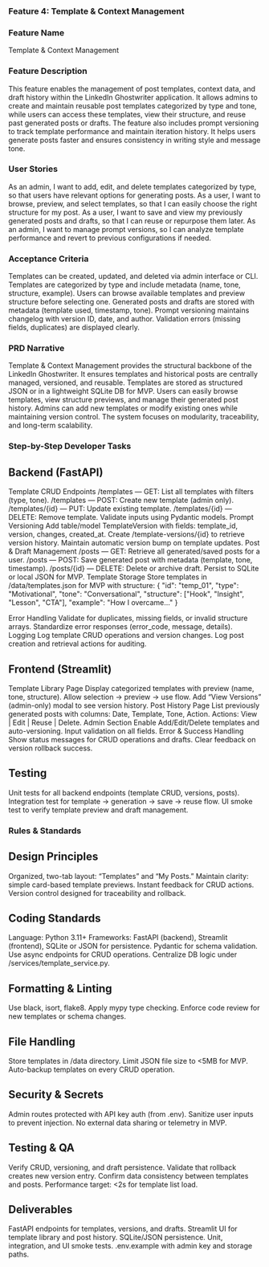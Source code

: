 ### Feature 4: Template & Context Management

### Feature Name

Template & Context Management

### Feature Description

This feature enables the management of post templates, context data, and draft history within the LinkedIn Ghostwriter application. It allows admins to create and maintain reusable post templates categorized by type and tone, while users can access these templates, view their structure, and reuse past generated posts or drafts. The feature also includes prompt versioning to track template performance and maintain iteration history. It helps users generate posts faster and ensures consistency in writing style and message tone.

### User Stories

As an admin, I want to add, edit, and delete templates categorized by type, so that users have relevant options for generating posts.
As a user, I want to browse, preview, and select templates, so that I can easily choose the right structure for my post.
As a user, I want to save and view my previously generated posts and drafts, so that I can reuse or repurpose them later.
As an admin, I want to manage prompt versions, so I can analyze template performance and revert to previous configurations if needed.

### Acceptance Criteria

Templates can be created, updated, and deleted via admin interface or CLI.
Templates are categorized by type and include metadata (name, tone, structure, example).
Users can browse available templates and preview structure before selecting one.
Generated posts and drafts are stored with metadata (template used, timestamp, tone).
Prompt versioning maintains changelog with version ID, date, and author.
Validation errors (missing fields, duplicates) are displayed clearly.

### PRD Narrative

Template & Context Management provides the structural backbone of the LinkedIn Ghostwriter. It ensures templates and historical posts are centrally managed, versioned, and reusable. Templates are stored as structured JSON or in a lightweight SQLite DB for MVP. Users can easily browse templates, view structure previews, and manage their generated post history. Admins can add new templates or modify existing ones while maintaining version control. The system focuses on modularity, traceability, and long-term scalability.

### Step-by-Step Developer Tasks

## Backend (FastAPI)

Template CRUD Endpoints
/templates — GET: List all templates with filters (type, tone).
/templates — POST: Create new template (admin only).
/templates/{id} — PUT: Update existing template.
/templates/{id} — DELETE: Remove template.
Validate inputs using Pydantic models.
Prompt Versioning
Add table/model TemplateVersion with fields: template_id, version, changes, created_at.
Create /template-versions/{id} to retrieve version history.
Maintain automatic version bump on template updates.
Post & Draft Management
/posts — GET: Retrieve all generated/saved posts for a user.
/posts — POST: Save generated post with metadata (template, tone, timestamp).
/posts/{id} — DELETE: Delete or archive draft.
Persist to SQLite or local JSON for MVP.
Template Storage
Store templates in /data/templates.json for MVP with structure:
 {
  "id": "temp_01",
  "type": "Motivational",
  "tone": "Conversational",
  "structure": ["Hook", "Insight", "Lesson", "CTA"],
  "example": "How I overcame..."
}


Error Handling
Validate for duplicates, missing fields, or invalid structure arrays.
Standardize error responses (error_code, message, details).
Logging
Log template CRUD operations and version changes.
Log post creation and retrieval actions for auditing.

## Frontend (Streamlit)

Template Library Page
Display categorized templates with preview (name, tone, structure).
Allow selection → preview → use flow.
Add “View Versions” (admin-only) modal to see version history.
Post History Page
List previously generated posts with columns: Date, Template, Tone, Action.
Actions: View | Edit | Reuse | Delete.
Admin Section
Enable Add/Edit/Delete templates and auto-versioning.
Input validation on all fields.
Error & Success Handling
Show status messages for CRUD operations and drafts.
Clear feedback on version rollback success.

## Testing

Unit tests for all backend endpoints (template CRUD, versions, posts).
Integration test for template → generation → save → reuse flow.
UI smoke test to verify template preview and draft management.

### Rules & Standards

## Design Principles

Organized, two-tab layout: “Templates” and “My Posts.”
Maintain clarity: simple card-based template previews.
Instant feedback for CRUD actions.
Version control designed for traceability and rollback.

## Coding Standards

Language: Python 3.11+
Frameworks: FastAPI (backend), Streamlit (frontend), SQLite or JSON for persistence.
Pydantic for schema validation.
Use async endpoints for CRUD operations.
Centralize DB logic under /services/template_service.py.

## Formatting & Linting

Use black, isort, flake8.
Apply mypy type checking.
Enforce code review for new templates or schema changes.

## File Handling

Store templates in /data directory.
Limit JSON file size to <5MB for MVP.
Auto-backup templates on every CRUD operation.

## Security & Secrets

Admin routes protected with API key auth (from .env).
Sanitize user inputs to prevent injection.
No external data sharing or telemetry in MVP.

## Testing & QA

Verify CRUD, versioning, and draft persistence.
Validate that rollback creates new version entry.
Confirm data consistency between templates and posts.
Performance target: <2s for template list load.

## Deliverables

FastAPI endpoints for templates, versions, and drafts.
Streamlit UI for template library and post history.
SQLite/JSON persistence.
Unit, integration, and UI smoke tests.
.env.example with admin key and storage paths.

